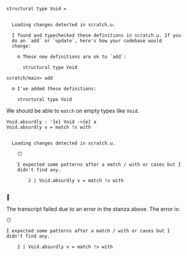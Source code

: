 ``` unison
structural type Void =
```

``` ucm

  Loading changes detected in scratch.u.

  I found and typechecked these definitions in scratch.u. If you
  do an `add` or `update`, here's how your codebase would
  change:
  
    ⍟ These new definitions are ok to `add`:
    
      structural type Void

```
``` ucm
scratch/main> add

  ⍟ I've added these definitions:
  
    structural type Void

```
We should be able to `match` on empty types like `Void`.

``` unison
Void.absurdly : '{e} Void ->{e} a
Void.absurdly v = match !v with
```

``` ucm

  Loading changes detected in scratch.u.

    😶
    
    I expected some patterns after a match / with or cases but I
    didn't find any.
    
        2 | Void.absurdly v = match !v with
    

```



🛑

The transcript failed due to an error in the stanza above. The error is:


    😶
    
    I expected some patterns after a match / with or cases but I
    didn't find any.
    
        2 | Void.absurdly v = match !v with
    

